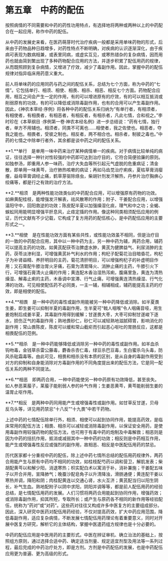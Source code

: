 # 第五章　中药的配伍

按照病情的不同需要和中药的药性功用特点，有选择地将两种或两种以上的中药配合在一起应用，称作中药的配伍。

从中药的发展史来看，在医药萌芽时代治疗疾病一般都是采用单味药物的形式，后来由于药物品种日趋增多，对药性特点不断明确，对疾病的认识逐渐深化，由于疾病可表现为数病相兼，或表里同病，或虚实互见，或寒热错杂的复杂病情，因而用药也就由简到繁出现了多种药物配合应用的方法，并逐步积累了配伍用药的规律，从而既照顾到复杂病情，又增进了疗效，减少了毒副作用。因此，掌握中药的配伍规律对指异临床用药意义重大。

前人将单味药的应用同药与药之间的配伍关系，总结为七个方面，称为中药的“七情”。它包括单行、相须、相使、相畏、相杀、相恶、相反七个方面。药物配合应用，相互之间会产生一定的作用，有的可以增进原有的疗效，有的可以相互抵消或削弱原有的功效，有的可以降低或消除毒副作用，也有的合用可以产生毒副作用。因此，《神农本草经·序例》将各种中药的配伍关系归纳为“有单行者，有相须者，有相使者，有相畏者，有相恶者，有相反者，有相杀者，凡此七情，合和视之。”李时珍在《本草纲目 ·序例第一卷·神农本经名例》进一步总结说：“药有七情，独行者，单方不用辅也。相须者，同类不可离也……相使者，我之佐使也。相恶者，夺我之能也。相畏者，受彼之制也。相反者，两不相合也。相杀者，制彼之毒也。”中药的七情之中除单行者外，其余都是谈中药之间的配伍关系。

**1.**单行　是单用一味中药来治疗某种病情单一的疾病。对于病情比较单纯的病证，往往选择一种针对性较强的中药即可达到治疗目的，它符合简便验廉的原则。如独参汤，即重用人参一味药，治疗大失血等所引起元气虚脱的危重病证；清金散，即单用一味黄芩，治疗肺热咳嗽的病证；再如马齿苋治疗痢疾，夏枯草膏消瘿瘤，益母草膏调经止痛，鹤草芽驱除绦虫，柴胡针剂发汗解热，丹参片治疗胸痹心绞痛等，都是行之有效的治疗方法。

**2.**相须　是两种性能功效类似的中药配合应用，可以增强原有药物的功效。如麻黄配桂枝，能增强发汗解表，祛风散寒的作用；附子、干姜配合应用，以增强温阳守中，回阳救逆的功效；陈皮配半夏以加强燥湿化痰，理气和中之功；全蝎、蜈蚣同用能明显增强平肝息风，止痉定搐的作用。像这种同类相须配伍应用的例证，历代文献有不少记载，它构成了复方用药的配伍核心，是中药配伍应用的主要形式之一。

**3.**相使　是在性能功效方面有某些共性，或性能功效虽不相同，但是治疗目的一致的中药配合应用，其中以一种中药为主，另一种中药为辅，两药合用，辅药可以提高主药的功效。如黄芪配茯苓治脾虚水肿，黄芪为健脾益气、利尿消肿的主药，茯苓淡渗利湿，可增强黄芪补气利水的作用；枸杞子配菊花治目暗昏花，枸杞子为补肾益精、养肝明目的主药，菊花清肝明目，可以增强枸杞子的补虚明目作用；又石膏配牛膝治胃火牙痛，石膏为清胃降火、消肿止痛的主药，牛膝引火下行，可增强石膏清火止痛的作用；黄连配木香治湿热泻痢，腹痛里急，黄连为清热燥湿、解毒止痢的主药，木香调中宣滞、行气止痛，可增强黄连清热燥湿、行气化滞的功效。可见相使配伍药不必同类，一主一辅，相辅相成，辅药能提高主药的疗效，即是相使的配伍。

**4.**相畏　是一种中药的毒性或副作用能被另一种中药降低或消除。如半夏畏生姜，即生姜可以抑制半夏的毒副作用，生半夏可“戟人咽喉”令人咽痛音哑，用生姜炮制后成姜半夏，其毒副作用得到缓解；甘遂畏大枣，大枣可抑制甘遂峻下逐水，损伤正气的毒副作用；熟地畏砂仁，砂仁可以减轻熟地滋腻碍胃，影响消化的副作用；常山畏陈皮，陈皮可以缓和常山截疟而引起恶心呕吐的胃肠反应，这都是相畏配伍的范例。

**5.**相杀　是一种中药能够降低或消除另一种中药的毒性或副作用。如羊血杀钩吻毒，金钱草杀雷公藤毒，麝香杀杏仁毒，绿豆杀巴豆毒，生白蜜杀乌头毒，防风杀砒霜毒等。由此可见，相畏和相杀没有本质的区别，是从自身的毒副作用受到对方的抑制和自身能消除对方毒副作用的不同角度提出来的配伍方法，它是同一配伍关系的两种不同提法。

**6.**相恶　即两药合用，一种中药能使另一种中药原有功效降低，甚至丧失。如人参恶莱菔子，莱菔子能削弱人参的补气作用；生姜恶黄芩，黄芩能削弱生姜的温胃止呕作用。

**7.**相反　是两种中药同用能产生或增强毒性或副作用。如甘草反甘遂，贝母反乌头等，详见用药禁忌“十八反”“十九畏”中若干药物。

上述中药的七情配伍除单行外，相须、相使可以起到协同作用，能提高药效，是临床常用的配伍方法；相畏、相杀可以减轻或消除毒副作用，以保证安全用药，是使用毒副作用较强药物的配伍方法，也可用于有毒中药的炮制及中毒解救；相恶则是因为中药的拮抗作用，抵消或减弱其中一种中药的功效；相反则是中药相互作用，能产生或增强毒性反应或强烈的副作用，故相恶、相反是中医配伍用药的禁忌。

历代医家都十分重视中药的配伍，除上述中药七情所总结的配伍用药规律外，两药合用能产生与原有中药均不相同的功效，如桂枝配芍药以调和营卫，解肌发表；柴胡配黄芩以和解少阳，消退寒热；枳实配白术以寓消于补，消补兼施；干姜配五味子以开合并用，宣降肺气；晚蚕沙配皂角子以升清降浊，滑肠通便；黄连配干姜以寒热并调，降阳和阴；肉桂配黄连以交通心肾，水火互济；黄芪配当归以阳生阴长，补气生血。熟地配附子以阴中求阳，阴阳并调等等，都是前人配伍用药的经验总结，是七情配伍用药的发展。人们习惯将两药合用能起到协同作用，增强药效；或消除毒副作用，抑其所短，专取所长；或产生与原药各不相同的新作用等经验配伍，统称为“药对”或“对药”。这些药对往往又构成许多中医复方的主要组成部分。因此，深入研究中医药对配伍用药经验，不仅对提高药效，扩大中药应用范围，降低毒副作用，适应复杂病情，不断发展七情配伍用药理论有着重要意义，同时对开展中医复方研究，解析它的主体结构，掌握中医遣药组方规律也是十分必要的。

中药的配伍应用是中医用药的主要形式。中医在辨证审机、确立治法的基础上，按照组方原则，通过选择合适中药、确定适当剂量、规定适宜剂型及用法等一系列过程，最后完成的中药治疗处方，即是方剂。方剂是中药配伍的发展，也是中药配伍应用更为普遍、更为高级的形式。